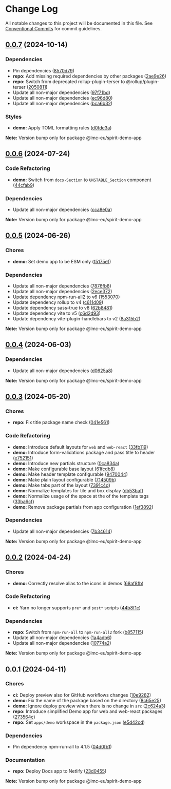 # Change Log

All notable changes to this project will be documented in this file.
See [Conventional Commits](https://conventionalcommits.org) for commit guidelines.

<a name="0.0.7"></a>

## [0.0.7](https://github.com/lmc-eu/spirit-design-system/compare/@lmc-eu/spirit-demo-app@0.0.6...@lmc-eu/spirit-demo-app@0.0.7) (2024-10-14)

### Dependencies

- Pin dependencies ([8570d79](https://github.com/lmc-eu/spirit-design-system/commit/8570d79))
- **repo:** Add missing required dependencies by other packages ([2ae9e26](https://github.com/lmc-eu/spirit-design-system/commit/2ae9e26))
- **repo:** Switch from deprecated rollup-plugin-terser to @rollup/plugin-terser ([2050811](https://github.com/lmc-eu/spirit-design-system/commit/2050811))
- Update all non-major dependencies ([97f71bd](https://github.com/lmc-eu/spirit-design-system/commit/97f71bd))
- Update all non-major dependencies ([ec96d80](https://github.com/lmc-eu/spirit-design-system/commit/ec96d80))
- Update all non-major dependencies ([bca6b32](https://github.com/lmc-eu/spirit-design-system/commit/bca6b32))

### Styles

- **demo:** Apply TOML formatting rules ([d0fde3a](https://github.com/lmc-eu/spirit-design-system/commit/d0fde3a))

**Note:** Version bump only for package @lmc-eu/spirit-demo-app

<a name="0.0.6"></a>

## [0.0.6](https://github.com/lmc-eu/spirit-design-system/compare/@lmc-eu/spirit-demo-app@0.0.5...@lmc-eu/spirit-demo-app@0.0.6) (2024-07-24)

### Code Refactoring

- **demo:** Switch from `docs-Section` to `UNSTABLE_Section` component ([44cfab9](https://github.com/lmc-eu/spirit-design-system/commit/44cfab9))

### Dependencies

- Update all non-major dependencies ([cca8e0a](https://github.com/lmc-eu/spirit-design-system/commit/cca8e0a))

**Note:** Version bump only for package @lmc-eu/spirit-demo-app

<a name="0.0.5"></a>

## [0.0.5](https://github.com/lmc-eu/spirit-design-system/compare/@lmc-eu/spirit-demo-app@0.0.4...@lmc-eu/spirit-demo-app@0.0.5) (2024-06-26)

### Chores

- **demo:** Set demo app to be ESM only ([f5175e1](https://github.com/lmc-eu/spirit-design-system/commit/f5175e1))

### Dependencies

- Update all non-major dependencies ([7876fb8](https://github.com/lmc-eu/spirit-design-system/commit/7876fb8))
- Update all non-major dependencies ([2ece372](https://github.com/lmc-eu/spirit-design-system/commit/2ece372))
- Update dependency npm-run-all2 to v6 ([1553070](https://github.com/lmc-eu/spirit-design-system/commit/1553070))
- Update dependency rollup to v4 ([c611d09](https://github.com/lmc-eu/spirit-design-system/commit/c611d09))
- Update dependency sass-true to v8 ([62b8481](https://github.com/lmc-eu/spirit-design-system/commit/62b8481))
- Update dependency vite to v5 ([c6d2d93](https://github.com/lmc-eu/spirit-design-system/commit/c6d2d93))
- Update dependency vite-plugin-handlebars to v2 ([8a315b2](https://github.com/lmc-eu/spirit-design-system/commit/8a315b2))

**Note:** Version bump only for package @lmc-eu/spirit-demo-app

<a name="0.0.4"></a>

## [0.0.4](https://github.com/lmc-eu/spirit-design-system/compare/@lmc-eu/spirit-demo-app@0.0.3...@lmc-eu/spirit-demo-app@0.0.4) (2024-06-03)

### Dependencies

- Update all non-major dependencies ([d0625a8](https://github.com/lmc-eu/spirit-design-system/commit/d0625a8))

**Note:** Version bump only for package @lmc-eu/spirit-demo-app

<a name="0.0.3"></a>

## [0.0.3](https://github.com/lmc-eu/spirit-design-system/compare/@lmc-eu/spirit-demo-app@0.0.2...@lmc-eu/spirit-demo-app@0.0.3) (2024-05-20)

### Chores

- **repo:** Fix title package name check ([041e561](https://github.com/lmc-eu/spirit-design-system/commit/041e561))

### Code Refactoring

- **demo:** Introduce default layouts for `web` and `web-react` ([33fb119](https://github.com/lmc-eu/spirit-design-system/commit/33fb119))
- **demo:** Introduce form-validations package and pass title to header ([e752151](https://github.com/lmc-eu/spirit-design-system/commit/e752151))
- **demo:** Introduce new partials structure ([0ca834a](https://github.com/lmc-eu/spirit-design-system/commit/0ca834a))
- **demo:** Make configurable base layout ([61fcdb8](https://github.com/lmc-eu/spirit-design-system/commit/61fcdb8))
- **demo:** Make header template configurable ([9470044](https://github.com/lmc-eu/spirit-design-system/commit/9470044))
- **demo:** Make plain layout configurable ([714509b](https://github.com/lmc-eu/spirit-design-system/commit/714509b))
- **demo:** Make tabs part of the layout ([7391c4d](https://github.com/lmc-eu/spirit-design-system/commit/7391c4d))
- **demo:** Normalize templates for tile and box display ([db53baf](https://github.com/lmc-eu/spirit-design-system/commit/db53baf))
- **demo:** Normalize usage of the space at the of the template tags ([33ba6cf](https://github.com/lmc-eu/spirit-design-system/commit/33ba6cf))
- **demo:** Remove package partials from app configuration ([1ef3892](https://github.com/lmc-eu/spirit-design-system/commit/1ef3892))

### Dependencies

- Update all non-major dependencies ([7b34614](https://github.com/lmc-eu/spirit-design-system/commit/7b34614))

**Note:** Version bump only for package @lmc-eu/spirit-demo-app

<a name="0.0.2"></a>

## [0.0.2](https://github.com/lmc-eu/spirit-design-system/compare/@lmc-eu/spirit-demo-app@0.0.1...@lmc-eu/spirit-demo-app@0.0.2) (2024-04-24)

### Chores

- **demo:** Correctly resolve alias to the icons in demos ([68af8fb](https://github.com/lmc-eu/spirit-design-system/commit/68af8fb))

### Code Refactoring

- **ci:** Yarn no longer supports `pre*` and `post*` scripts ([44b8f1c](https://github.com/lmc-eu/spirit-design-system/commit/44b8f1c))

### Dependencies

- **repo:** Switch from `npm-run-all` to `npm-run-all2` fork ([b857115](https://github.com/lmc-eu/spirit-design-system/commit/b857115))
- Update all non-major dependencies ([1a4adb6](https://github.com/lmc-eu/spirit-design-system/commit/1a4adb6))
- Update all non-major dependencies ([10774a2](https://github.com/lmc-eu/spirit-design-system/commit/10774a2))

**Note:** Version bump only for package @lmc-eu/spirit-demo-app

<a name="0.0.1"></a>

## 0.0.1 (2024-04-11)

### Chores

- **ci:** Deploy preview also for GitHub workflows changes ([10e9282](https://github.com/lmc-eu/spirit-design-system/commit/10e9282))
- **demo:** Fix the name of the package based on the directory ([8c65e25](https://github.com/lmc-eu/spirit-design-system/commit/8c65e25))
- **demo:** Ignore deploy preview when there is no change in `src` ([2c624a3](https://github.com/lmc-eu/spirit-design-system/commit/2c624a3))
- **repo:** Introduce simplified Demo app for web and web-react packages ([273564c](https://github.com/lmc-eu/spirit-design-system/commit/273564c))
- **repo:** Set `apps/demo` workspace in the `package.json` ([e5d42cd](https://github.com/lmc-eu/spirit-design-system/commit/e5d42cd))

### Dependencies

- Pin dependency npm-run-all to 4.1.5 ([04d0fb1](https://github.com/lmc-eu/spirit-design-system/commit/04d0fb1))

### Documentation

- **repo:** Deploy Docs app to Netlify ([23d0455](https://github.com/lmc-eu/spirit-design-system/commit/23d0455))

**Note:** Version bump only for package @lmc-eu/spirit-demo-app
